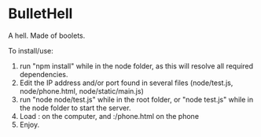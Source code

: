 BulletHell
==========

A hell. Made of boolets.


To install/use:
1. run "npm install" while in the node folder, as this will resolve all required dependencies.
2. Edit the IP address and/or port found in several files (node/test.js, node/phone.html, node/static/main.js)
3. run "node node/test.js" while in the root folder, or "node test.js" while in the node folder to start the server.
4. Load <your IP address>:<your port> on the computer, and <your IP address>:<your port>/phone.html on the phone
5. Enjoy.
